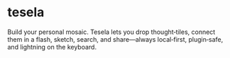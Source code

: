 # tesela
Build your personal mosaic. Tesela lets you drop thought‑tiles, connect them in a flash, sketch, search, and share—always local‑first, plugin‑safe, and lightning on the keyboard.
